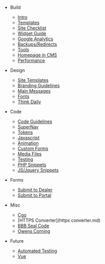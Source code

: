- Build
  - [Intro](site-build.md)
  - [Templates](templates.md)
  - [Site Checklist](site-checklist.md)
  - [Widget Guide](widget.md)
  - [Google Analytics](google-analytics.md)
  - [Backups/Redirects](backup-redirecting.md)
  - [Tools](external-tools.md)
  - [Homepage in CMS](homepage-in-cms.md)
  - [Performance](performance.md)
- Design
  - [Site Templates](site-templates.md)
  - [Branding Guidelines](branding-guidelines.md)
  - [Main Messages](main-messages.md)
  - [Fonts](fonts.md)
  - [Think Daily](td-headers.md)
- Code
  - [Code Guidelines](code-guidelines.md)
  - [SuperNav](supernav.md)
  - [Tokens](tokens.md)
  - [Javascript](javascript.md)
  - [Animation](animation.md)
  - [Custom Forms](custom-form.md)
  - [Media Files](media-files.md)
  - [Testing](example-testing.md)
  - [PHP Snippets](php-code-snippets.md)
  - [JS/Jquery Snippets](js-code-snippets.md)
- Forms 
  - [Submit to Dealer](form-dealer-direct.md)
  - [Submit to Portal](form-portal.md)

- Misc
  - [Cgo](cgo.md) 
  - [HTTPS Converter](https converter.md)
  - [BBB Seal Code](bbb-seal-code.md)
  - [Owens Corning](owens-corning.md)
- Future
  - [Automated Testing](auto-testing.md)
  - [Vue](vue.md)
  

  
  